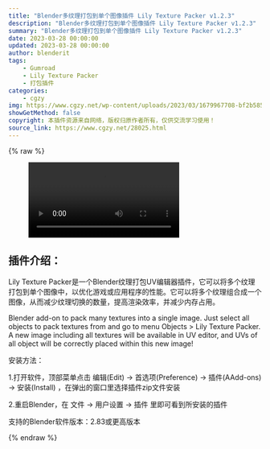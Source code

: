 ```yaml
---
title: "Blender多纹理打包到单个图像插件 Lily Texture Packer v1.2.3"
description: "Blender多纹理打包到单个图像插件 Lily Texture Packer v1.2.3"
summary: "Blender多纹理打包到单个图像插件 Lily Texture Packer v1.2.3"
date: 2023-03-28 00:00:00
updated: 2023-03-28 00:00:00
author: blenderit
tags: 
    - Gumroad
    - Lily Texture Packer
    - 打包插件
categories:
    - cgzy
img: https://www.cgzy.net/wp-content/uploads/2023/03/1679967708-bf2b585aaeb7a04.webp
showGetMethod: false
copyright: 本插件资源来自网络，版权归原作者所有，仅供交流学习使用！
source_link: https://www.cgzy.net/28025.html
---
```


{% raw %}
<figure class="wp-block-video aligncenter"><video controls src="https://cloud.video.taobao.com/play/u/717183932/p/1/e/6/t/1/403230017095.mp4"></video></figure><div class="wp-block-pandastudio-title"><div class="title_style_01"><h2 id="h2-0">插件介绍：</h2></div></div><p class="is-style-text-indent-2em">Lily Texture Packer是一个Blender纹理打包UV编辑器插件，它可以将多个纹理打包到单个图像中，以优化游戏或应用程序的性能。它可以将多个纹理组合成一个图像，从而减少纹理切换的数量，提高渲染效率，并减少内存占用。</p><p>Blender add-on to pack many textures into a single image. Just select all objects to pack textures from and go to menu Objects &gt; Lily Texture Packer. A new image including all textures will be available in UV editor, and UVs of all object will be correctly placed within this new image!</p><div class="wp-block-pandastudio-title"><div class="title_style_01"><p>安装方法：</p></div></div><p>1.打开软件，顶部菜单点击 编辑(Edit) → 首选项(Preference) → 插件(AAdd-ons) → 安装(Install) ，在弹出的窗口里选择插件zip文件安装</p><p>2.重启Blender，在 文件 → 用户设置 → 插件 里即可看到所安装的插件</p><div class="wp-block-pandastudio-tips"><div class="tip success "><p>支持的Blender软件版本：2.83或更高版本</p>
</div></div>
<div style="display: none">cgzy</div>
{% endraw %}
